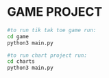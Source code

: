 # GAME PROJECT

```sh
#to run tik tak toe game run:
cd game
python3 main.py
``` 

```sh
#to run chart project run:
cd charts
python3 main.py
``` 
